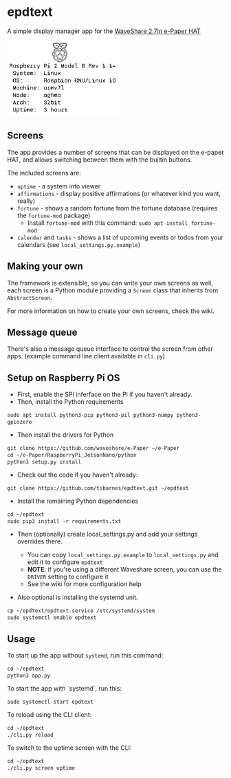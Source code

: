 # epdtext

A simple display manager app for the [WaveShare 2.7in e-Paper HAT](https://www.waveshare.com/2.7inch-e-paper-hat.htm)

![Screenshot](/screenshots/system.png)

## Screens

The app provides a number of screens that can be displayed on the e-paper HAT, and allows switching between them with the builtin buttons.

The included screens are:

* `uptime` - a system info viewer
* `affirmations` - display positive affirmations (or whatever kind you want, really)
* `fortune` - shows a random fortune from the fortune database (requires the `fortune-mod` package)
  * Install `fortune-mod` with this command: `sudo apt install fortune-mod`
* `calendar` and `tasks` - shows a list of upcoming events or todos from your calendars (see `local_settings.py.example`)

## Making your own

The framework is extensible, so you can write your own screens as well, each screen is a Python module providing a `Screen` class that inherits from `AbstractScreen`.

For more information on how to create your own screens, check the wiki.

## Message queue

There's also a message queue interface to control the screen from other apps. (example command line client available in `cli.py`)

## Setup on Raspberry Pi OS

* First, enable the SPI inferface on the Pi if you haven't already.
* Then, install the Python requirements

```shell
sudo apt install python3-pip python3-pil python3-numpy python3-gpiozero
```

* Then install the drivers for Python

```shell
git clone https://github.com/waveshare/e-Paper ~/e-Paper
cd ~/e-Paper/RaspberryPi_JetsonNano/python
python3 setup.py install
```

* Check out the code if you haven't already:

```shell
git clone https://github.com/tsbarnes/epdtext.git ~/epdtext
```

* Install the remaining Python dependencies
```shell
cd ~/epdtext
sudo pip3 install -r requirements.txt
```

* Then (optionally) create local_settings.py and add your settings overrides there.
  * You can copy `local_settings.py.example` to `local_settings.py` and edit it to configure `epdtext`
  * **NOTE**: if you're using a different Waveshare screen, you can use the `DRIVER` setting to configure it
  * See the wiki for more configuration help

* Also optional is installing the systemd unit.

```shell
cp ~/epdtext/epdtext.service /etc/systemd/system
sudo systemctl enable epdtext
```

## Usage

To start up the app without `systemd`, run this command:
```shell
cd ~/epdtext
python3 app.py
```

To start the app with ´systemd´, run this:
```shell
sudo systemctl start epdtext
```

To reload using the CLI client:
```shell
cd ~/epdtext
./cli.py reload
```

To switch to the uptime screen with the CLI:
```shell
cd ~/epdtext
./cli.py screen uptime
```
